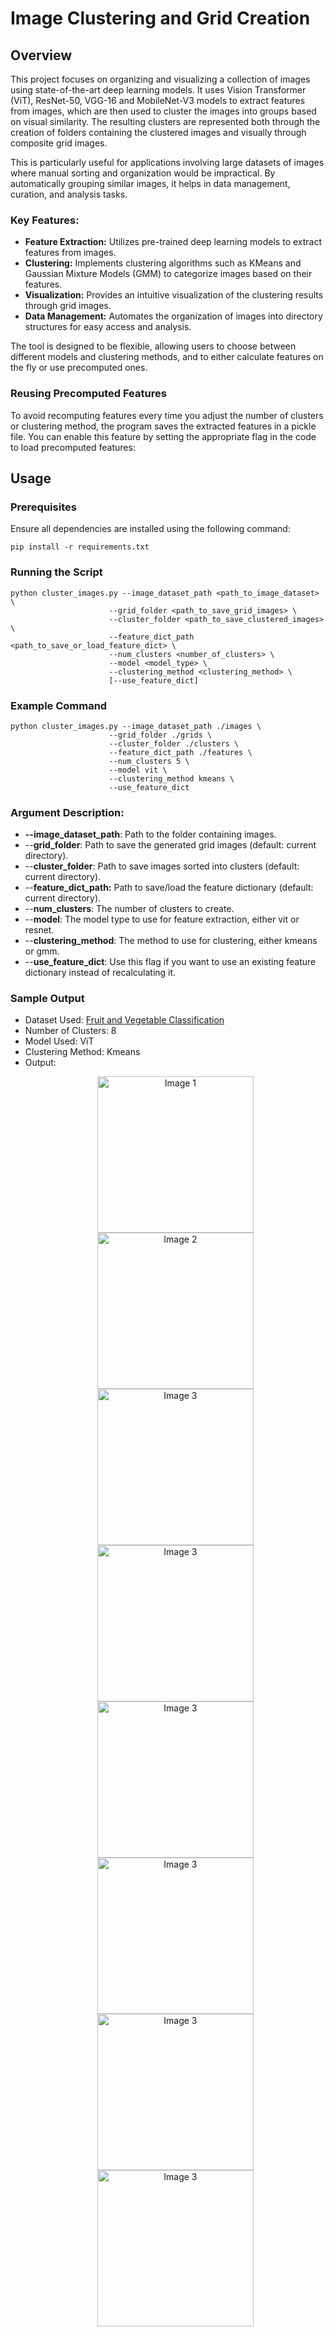 # Image Clustering and Grid Creation

## Overview

This project focuses on organizing and visualizing a collection of images using state-of-the-art deep learning models. It uses Vision Transformer (ViT), ResNet-50, VGG-16 and MobileNet-V3 models to extract features from images, which are then used to cluster the images into groups based on visual similarity. The resulting clusters are represented both through the creation of folders containing the clustered images and visually through composite grid images.

This is particularly useful for applications involving large datasets of images where manual sorting and organization would be impractical. By automatically grouping similar images, it helps in data management, curation, and analysis tasks.

### Key Features:
- **Feature Extraction:** Utilizes pre-trained deep learning models to extract features from images.
- **Clustering:** Implements clustering algorithms such as KMeans and Gaussian Mixture Models (GMM) to categorize images based on their features.
- **Visualization:** Provides an intuitive visualization of the clustering results through grid images.
- **Data Management:** Automates the organization of images into directory structures for easy access and analysis.

The tool is designed to be flexible, allowing users to choose between different models and clustering methods, and to either calculate features on the fly or use precomputed ones.

### Reusing Precomputed Features
To avoid recomputing features every time you adjust the number of clusters or clustering method, the program saves the extracted features in a pickle file. You can enable this feature by setting the appropriate flag in the code to load precomputed features:

## Usage

### Prerequisites
Ensure all dependencies are installed using the following command:

```pip install -r requirements.txt```

### Running the Script
```
python cluster_images.py --image_dataset_path <path_to_image_dataset> \
                      --grid_folder <path_to_save_grid_images> \
                      --cluster_folder <path_to_save_clustered_images> \
                      --feature_dict_path <path_to_save_or_load_feature_dict> \
                      --num_clusters <number_of_clusters> \
                      --model <model_type> \
                      --clustering_method <clustering_method> \
                      [--use_feature_dict]
```

### Example Command
```
python cluster_images.py --image_dataset_path ./images \
                      --grid_folder ./grids \
                      --cluster_folder ./clusters \
                      --feature_dict_path ./features \
                      --num_clusters 5 \
                      --model vit \
                      --clustering_method kmeans \
                      --use_feature_dict
```

### Argument Description:
- **--image_dataset_path**: Path to the folder containing images.
- --**grid_folder**: Path to save the generated grid images (default: current directory).
- --**cluster_folder**: Path to save images sorted into clusters (default: current directory).
- --**feature_dict_path:** Path to save/load the feature dictionary (default: current directory).
- --**num_clusters**: The number of clusters to create.
- --**model**: The model type to use for feature extraction, either vit or resnet.
- --**clustering_method**: The method to use for clustering, either kmeans or gmm.
- --**use_feature_dict**: Use this flag if you want to use an existing feature dictionary instead of recalculating it.


### Sample Output
- Dataset Used: [Fruit and Vegetable Classification](https://www.kaggle.com/code/abdelrahman16/fruit-and-vegetable-classification/input)
- Number of Clusters: 8
- Model Used: ViT
- Clustering Method: Kmeans
- Output:
    <p align="center">
        <img src="./output_grids/cluster_0.jpg" alt="Image 1" width="250" height="250">
        <img src="./output_grids/cluster_1.jpg" alt="Image 2" width="250" height="250">
        <img src="./output_grids/cluster_2.jpg" alt="Image 3" width="250" height= "250">
        <img src="./output_grids/cluster_3.jpg" alt="Image 3" width="250" height= "250">
        <img src="./output_grids/cluster_4.jpg" alt="Image 3" width="250" height= "250">
        <img src="./output_grids/cluster_5.jpg" alt="Image 3" width="250" height= "250">
        <img src="./output_grids/cluster_6.jpg" alt="Image 3" width="250" height= "250">
        <img src="./output_grids/cluster_7.jpg" alt="Image 3" width="250" height= "250">
    </p>


